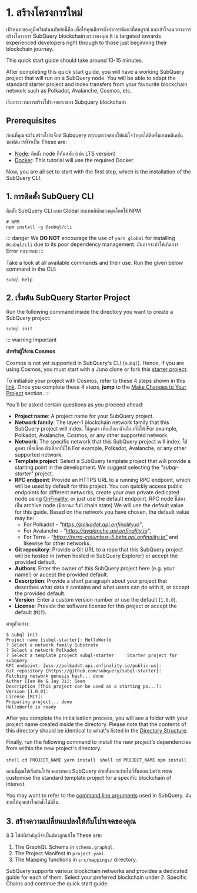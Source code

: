 # 1. สร้างโครงการใหม่

เป้าหมายของคู่มือเริ่มต้นฉบับย่อนี้คือ เพื่อให้คุณมีการตั้งค่าการพัฒนาที่สมบูรณ์ และเข้าใจแนวทางการสร้างโครงการ SubQuery blockchain แรกของคุณ It is targeted towards experienced developers right through to those just beginning their blockchain journey.

This quick start guide should take around 10-15 minutes.

After completing this quick start guide, you will have a working SubQuery project that will run on a SubQuery node. You will be able to adapt the standard starter project and index transfers from your favourite blockchain network such as Polkadot, Avalanche, Cosmos, etc.

เริ่มกระบวนการสร้างโปรเจคแรกของ Subquery blockchain

## Prerequisites

ก่อนที่คุณจะเริ่มสร้างโปรเจ็กต์ Subquery กรุณาตรวจสอบให้แน่ใจว่าคุณได้ติดตั้งแอพพลิเคชั่นซอฟต์แวร์ที่จำเป็น These are:

- [Node](https://nodejs.org/en/): ติดตั้ง node ที่ทันสมัย (เช่น LTS version)
- [Docker](https://docker.com/): This tutorial will use the required Docker.

Now, you are all set to start with the first step, which is the installation of the SubQuery CLI.

## 1. การติดตั้ง SubQuery CLI

ติดตั้ง SubQuery CLI แบบ Global บนเทอมินัลของคุณโดยใช้ NPM

```shell
# NPM
npm install -g @subql/cli
```

::: danger We **DO NOT** encourage the use of `yarn global` for installing `@subql/cli` due to its poor dependency management. มันอาจจะทำให้เกิดการ Error หลายรอบ :::

Take a look at all available commands and their use. Run the given below command in the CLI:

```shell
subql help
```

## 2. เริ่มต้น SubQuery Starter Project

Run the following command inside the directory you want to create a SubQuery project:

```shell
subql init
```

::: warning Important

**สำหรับผู้ใช้งาน Cosmos**

Cosmos is not yet supported in SubQuery's CLI (`subql`). Hence, if you are using Cosmos, you must start with a Juno clone or fork this [starter project](https://github.com/subquery/cosmos-subql-starter).

To initialise your project with Cosmos, refer to these 4 steps shown in this [link](https://github.com/subquery/juno-subql-starter#readme). Once you complete these 4 steps, **jump** to the [Make Changes to Your Project](../quickstart/quickstart.md#_3-make-changes-to-your-project) section. :::

You'll be asked certain questions as you proceed ahead:

- **Project name**: A project name for your SubQuery project.
- **Network family**: The layer-1 blockchain network family that this SubQuery project will index. ใช้ลูกศร เพื่อเลือก ตัวเลือกที่มีให้ For example, Polkadot, Avalanche, Cosmos, or any other supported network.
- **Network**: The specific network that this SubQuery project will index. ใช้ลูกศร เพื่อเลือก ตัวเลือกที่มีให้ For example, Polkadot, Avalanche, or any other supported network.
- **Template project**: Select a SubQuery template project that will provide a starting point in the development. We suggest selecting the _"subql-starter"_ project.
- **RPC endpoint**: Provide an HTTPS URL to a running RPC endpoint, which will be used by default for this project. You can quickly access public endpoints for different networks, create your own private dedicated node using [OnFinality](https://app.onfinality.io), or just use the default endpoint. RPC node นี้ต้องเป็น archive node (มีสถานะ full chain state) We will use the default value for this guide. Based on the network you have chosen, the default value may be:
  - For Polkadot - _"https://polkadot.api.onfinality.io"_,
  - For Avalanche - _"https://avalanche.api.onfinality.io"_,
  - For Terra - _“https://terra-columbus-5.beta.api.onfinality.io”_ and likewise for other networks. <br/>
- **Git repository**: Provide a Git URL to a repo that this SubQuery project will be hosted in (when hosted in SubQuery Explorer) or accept the provided default.
- **Authors**: Enter the owner of this SubQuery project here (e.g. your name!) or accept the provided default.
- **Description**: Provide a short paragraph about your project that describes what data it contains and what users can do with it, or accept the provided default.
- **Version**: Enter a custom version number or use the default (`1.0.0`).
- **License**: Provide the software license for this project or accept the default (`MIT`).

มาดูตัวอย่าง:

```shell
$ subql init
Project name [subql-starter]: HelloWorld
? Select a network family Substrate
? Select a network Polkadot
? Select a template project subql-starter     Starter project for subquery
RPC endpoint: [wss://polkadot.api.onfinality.io/public-ws]:
Git repository [https://github.com/subquery/subql-starter]:
Fetching network genesis hash... done
Author [Ian He & Jay Ji]: Sean
Description [This project can be used as a starting po...]:
Version [1.0.0]:
License [MIT]:
Preparing project... done
HelloWorld is ready
```

After you complete the initialisation process, you will see a folder with your project name created inside the directory. Please note that the contents of this directory should be identical to what's listed in the [Directory Structure](../build/introduction.md#directory-structure).

Finally, run the following command to install the new project’s dependencies from within the new project's directory.

<CodeGroup> <CodeGroupItem title="YARN" active> ```shell cd PROJECT_NAME yarn install ``` </CodeGroupItem>
<CodeGroupItem title="NPM"> ```shell cd PROJECT_NAME npm install ``` </CodeGroupItem> </CodeGroup>

ตอนนี้คุณได้เริ่มต้นโปรเจคแรกของ SubQuery ด้วยขั้นตอนง่ายไม่กี่ขั้นตอน Let’s now customise the standard template project for a specific blockchain of interest.

You may want to refer to the [command line arguments](../run_publish/references.md) used in SubQuery. มันช่วยให้คุณเข้าใจคำสั่งได้ดีขึ้น.

## 3. สร้างความเปลี่ยนแปลงให้กับโปรเจคของคุณ

มี 3 ไฟล์ที่สำคัญที่จำเป็นต้องถูกแก้ไข These are:

1. The GraphQL Schema in `schema.graphql`.
2. The Project Manifest in `project.yaml`.
3. The Mapping functions in `src/mappings/` directory.

SubQuery supports various blockchain networks and provides a dedicated guide for each of them. Select your preferred blockchain under 2. Specific Chains and continue the quick start guide.